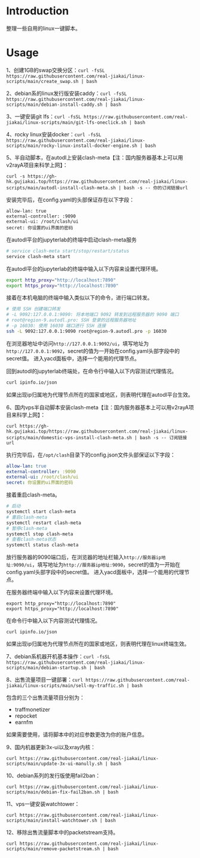# Introduction

整理一些自用的linux一键脚本。

# Usage

1、创建1GB的swap交换分区：`curl -fsSL https://raw.githubusercontent.com/real-jiakai/linux-scripts/main/create_swap.sh | bash`

2、debian系的linux发行版安装caddy：`curl -fsSL https://raw.githubusercontent.com/real-jiakai/linux-scripts/main/debian-install-caddy.sh | bash`

3、一键安装git lfs：`curl -fsSL https://raw.githubusercontent.com/real-jiakai/linux-scripts/main/git-lfs-oneclick.sh | bash`

4、rocky linux安装docker：`curl -fsSL https://raw.githubusercontent.com/real-jiakai/linux-scripts/main/rocky-linux-install-docker-engine.sh | bash`

5、半自动脚本，在autodl上安装clash-meta【注：国内服务器基本上可以用v2rayA项目来科学上网】：

`curl -s https://gh-hk.gujiakai.top/https://raw.githubusercontent.com/real-jiakai/linux-scripts/main/autodl-install-clash-meta.sh | bash -s -- 你的订阅链接url`

安装完毕后，在config.yaml的头部保证存在以下字段：

```
allow-lan: true
external-controller: :9090
external-ui: /root/clash/ui
secret: 你设置的ui界面的密码
```

在autodl平台的jupyterlab的终端中启动clash-meta服务

```bash
# service clash-meta start/stop/restart/status
service clash-meta start
```

在autodl平台的jupyterlab的终端中输入以下内容来设置代理环境。

```bash
export http_proxy="http://localhost:7890"
export https_proxy="http://localhost:7890"
```

接着在本机电脑的终端中输入类似以下的命令，进行端口转发。

```bash
# 使用 SSH 创建端口转发
# -L 9092:127.0.0.1:9090: 将本地端口 9092 转发到远程服务器的 9090 端口
# root@region-9.autodl.pro: SSH 登录的远程服务器地址
# -p 16030: 使用 16030 端口进行 SSH 连接
ssh -L 9092:127.0.0.1:9090 root@region-9.autodl.pro -p 16030
```

在浏览器地址中访问`http://127.0.0.1:9092/ui`，填写地址为`http://127.0.0.1:9092`，secret的值为一开始在config.yaml头部字段中的secret值。
进入yacd面板中，选择一个能用的代理节点。

回到autodl的jupyterlab终端处，在命令行中输入以下内容测试代理情况。

```bash
curl ipinfo.io/json
```

如果出现ip归属地为代理节点所在的国家或地区，则表明代理在autodl平台生效。

6、国内vps半自动脚本安装clash-meta【注：国内服务器基本上可以用v2rayA项目来科学上网】：

`curl https://gh-hk.gujiakai.top/https://raw.githubusercontent.com/real-jiakai/linux-scripts/main/domestic-vps-install-clash-meta.sh | bash -s -- 订阅链接url`

执行完毕后，在`/opt/clash`目录下的config.json文件头部保证以下字段：

```yaml
allow-lan: true
external-controller: :9090
external-ui: /root/clash/ui
secret: 你设置的ui界面的密码
```

接着重启clash-meta。

```bash
# 启动
systemctl start clash-meta 
# 重启clash-meta
systemctl restart clash-meta
# 暂停clash-meta
systemctl stop clash-meta
# 查看clash-meta状态
systemctl status clash-meta
```

放行服务器的9090端口后，在浏览器的地址栏输入`http://服务器ip地址:9090/ui`，填写地址为`http://服务器ip地址:9090`，secret的值为一开始在config.yaml头部字段中的secret值。 
进入yacd面板中，选择一个能用的代理节点。

在服务器终端中输入以下内容来设置代理环境。

```
export http_proxy="http://localhost:7890"
export https_proxy="http://localhost:7890"
```

在命令行中输入以下内容测试代理情况。

```
curl ipinfo.io/json
```

如果出现ip归属地为代理节点所在的国家或地区，则表明代理在linux终端生效。


7、debian系机器开机基本操作：`curl -fsSL https://raw.githubusercontent.com/real-jiakai/linux-scripts/main/debian-startup.sh | bash`

8、出售流量项目一键部署：`curl https://raw.githubusercontent.com/real-jiakai/linux-scripts/main/sell-my-traffic.sh | bash`

包含的三个出售流量项目分别为：

- traffmonetizer
- repocket
- earnfm

如果需要使用，请将脚本中的对应参数更改为你的账户信息。

9、国内机器更新3x-ui以及xray内核：

`curl https://raw.githubusercontent.com/real-jiakai/linux-scripts/main/update-3x-ui-manully.sh | bash`

10、debian系列的发行版使用fail2ban：

`curl https://raw.githubusercontent.com/real-jiakai/linux-scripts/main/debian-fix-fail2ban.sh | bash`

11、vps一键安装watchtower：

`curl https://raw.githubusercontent.com/real-jiakai/linux-scripts/main/install-watchtower.sh | bash`

12、移除出售流量脚本中的packetstream支持。

`curl https://raw.githubusercontent.com/real-jiakai/linux-scripts/main/remove-packetstream.sh | bash`
